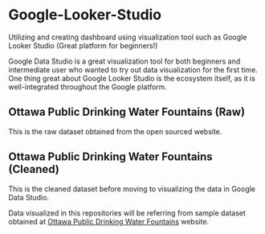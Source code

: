 # Google-Looker-Studio
Utilizing and creating dashboard using visualization tool such as Google Looker Studio (Great platform for beginners!)

Google Data Studio is a great visualization tool for both beginners and intermediate user who wanted to try out data visualization for the first time. 
One thing great about Google Looker Studio is the ecosystem itself, as it is well-integrated throughout the Google platform.

## Ottawa Public Drinking Water Fountains (Raw) 
This is the raw dataset obtained from the open sourced website. 

## Ottawa Public Drinking Water Fountains (Cleaned) 
This is the cleaned dataset before moving to visualizing the data in Google Data Studio.

Data visualized in this repositories will be referring from sample dataset obtained at [Ottawa Public Drinking Water Fountains](https://open.ottawa.ca/maps/public-drinking-water-fountains) website. 
